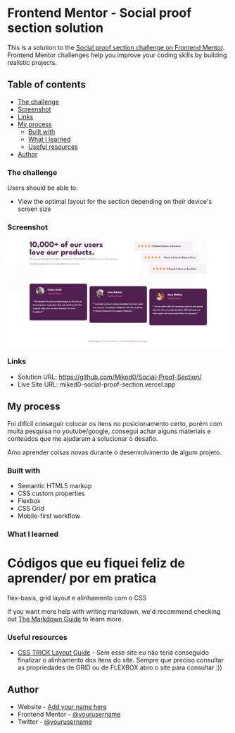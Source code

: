 # Frontend Mentor - Social proof section solution

This is a solution to the [Social proof section challenge on Frontend Mentor](https://www.frontendmentor.io/challenges/social-proof-section-6e0qTv_bA). Frontend Mentor challenges help you improve your coding skills by building realistic projects.

## Table of contents

- [The challenge](#the-challenge)
- [Screenshot](#screenshot)
- [Links](#links)
- [My process](#my-process)
  - [Built with](#built-with)
  - [What I learned](#what-i-learned)
  - [Useful resources](#useful-resources)
- [Author](#author)

### The challenge

Users should be able to:

- View the optimal layout for the section depending on their device's screen size

### Screenshot

![](./screenshot.jpg)

### Links

- Solution URL: https://github.com/Miked0/Social-Proof-Section/
- Live Site URL: miked0-social-proof-section.vercel.app

## My process

Foi difícil conseguir colocar os itens no posicionamento certo, porém com muita pesquisa no youtube/google, consegui achar alguns materiais e conteúdos que me ajudaram a solucionar o desafio.

Amo aprender coisas novas durante o desenvolvimento de algum projeto.

### Built with

- Semantic HTML5 markup
- CSS custom properties
- Flexbox
- CSS Grid
- Mobile-first workflow

### What I learned


<h1>Códigos que eu fiquei feliz de aprender/ por em pratica</h1>
<p>flex-basis, grid layout e alinhamento com o CSS</p>


If you want more help with writing markdown, we'd recommend checking out [The Markdown Guide](https://www.markdownguide.org/) to learn more.

### Useful resources

- [CSS TRICK Layout Guide](https://css-tricks.com/snippets/css/complete-guide-grid/) - Sem esse site eu não teria conseguido finalizar o alinhamento dos itens do site. Sempre que preciso consultar as propriedades de GRID ou de FLEXBOX abro o site para consultar :))

## Author

- Website - [Add your name here](Miked0.github.io)
- Frontend Mentor - [@yourusername](https://www.frontendmentor.io/profile/Miked0)
- Twitter - [@yourusername](https://www.twitter.com/miiked0)
